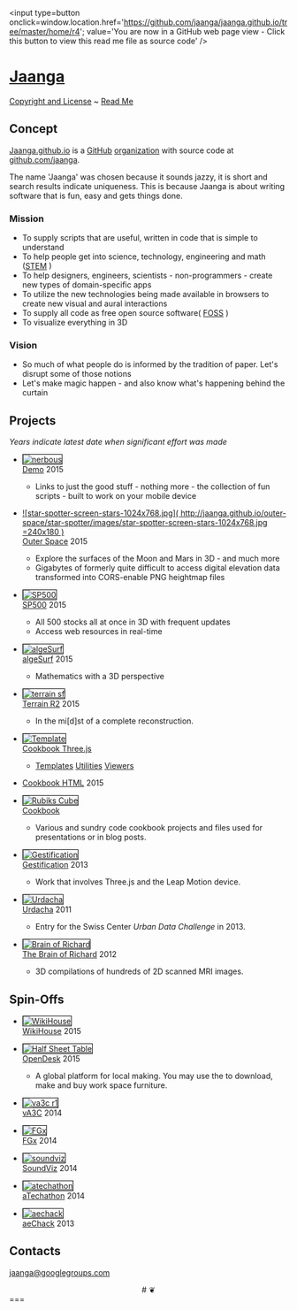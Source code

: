 <span style=display:none; >[You are now in a GitHub source code view - click this link to view this read me file as a web page]( http://jaanga.github.io/ "View file as a web page." ) </span>
<input type=button onclick=window.location.href='https://github.com/jaanga/jaanga.github.io/tree/master/home/r4'; value='You are now in a GitHub web page view - Click this button to view this read me file as source code' />

[Jaanga]( index.html ) 
===

[Copyright and License]( http://jaanga.github.io/#http://jaanga.github.io/jaanga-copyright-and-mit-license.md ) ~ [Read Me]( http://jaanga.github.io/#http://jaanga.github.io/readme.md )

## Concept

[Jaanga.github.io]( http://jaanga.github.io ) is a [GitHub]( http://github.com ) [organization]( https://github.com/jaanga/jaanga.github.io/tree/master/home/r4 )
with source code at [github.com/jaanga]( http://github.com/jaanga ).

The name 'Jaanga' was chosen because it sounds jazzy, it is short and search results indicate uniqueness.
This is because Jaanga is about writing software that is fun, easy and gets things done.

### Mission  
<!-- a statement of a rationale, applicable now as well as in the future -->
* To supply scripts that are useful, written in code that is simple to understand
* To help people get into science, technology, engineering and math ([STEM]( https://en.wikipedia.org/wiki/Science,_Technology,_Engineering,_and_Mathematics ) )
* To help designers, engineers, scientists - non-programmers - create new types of domain-specific apps
* To utilize the new technologies being made available in browsers to create new visual and aural interactions
* To supply all code as free open source software( [FOSS]( https://en.wikipedia.org/wiki/Free_and_open-source_software ) )
* To visualize everything in 3D

### Vision  
<!--  a descriptive picture of a desired future state -->

* So much of what people do is informed by the tradition of paper. Let's disrupt some of those notions
* Let's make magic happen - and also know what's happening behind the curtain

## Projects

_Years indicate latest date when significant effort was made_

* [![nerbous]( http://jaanga.github.io/home/images/simplitechture-05-nerbous-240x180.png )<br>Demo]( http://jaanga.github.com/demo ) 2015
	* Links to just the good stuff - nothing more - the collection of fun scripts - built to work on your mobile device

* [ ![star-spotter-screen-stars-1024x768.jpg]( http://jaanga.github.io/outer-space/star-spotter/images/star-spotter-screen-stars-1024x768.jpg =240x180 )<br>Outer Space]( http://jaanga.github.io/outer-space/ ) 2015
	* Explore the surfaces of the Moon and Mars in 3D - and much more 
	* Gigabytes of formerly quite difficult to access digital elevation data transformed into CORS-enable PNG heightmap files

* [![SP500]( http://jaanga.github.io/home/images/sp500-r2-240x180.png )<br>SP500]( http://jaanga.github.io/sp500/index.html ) 2015
	* All 500 stocks all at once in 3D with frequent updates
	* Access web resources in real-time

* [![algeSurf]( http://jaanga.github.io/home/images/2-Algesurf.png )<br>algeSurf]( http://jaanga.github.io/algesurf ) 2015
	* Mathematics with a 3D perspective

* [![terrain sf]( http://jaanga.github.io/home/images/terrain-sf-240x180.png )<br>Terrain R2]( http://jaanga.github.io/terrain-r2/terrain.html ) 2015
	* In the mi[d]st of a complete reconstruction. 

* [![Template]( http://jaanga.github.io/home/images/template-threejs-lights-r1-240x180.png )<br>Cookbook Three.js]( http://jaanga.github.com/cookbook-threejs )
	* [Templates]( http://jaanga.github.com/cookbook-threejs/templates/ ) [Utilities]( http://jaanga.github.com/cookbook-threejs/utilities/ ) [Viewers]( http://jaanga.github.com/cookbook-threejs/viewers/ )

* [Cookbook HTML]( http://jaanga.github.io/cookbook-html/ ) 2015

* [![Rubiks Cube]( http://jaanga.github.io/home/images/rubiks-cube-base-240x180.png )<br>Cookbook]( http://jaanga.github.com/cookbook )
	* Various and sundry code cookbook projects and files used for presentations or in blog posts.


<!--

* <a href="http://jaanga.github.io/terrain/" >Terrain Data</a> ~ The data for the altitude above sea level of everywhere on earth to a resolution of 90 meters supplied as PNG heightmaps.

* <a href="http://jaanga.github.io/terrain-viewer/" >Terrain Viewer</a> ~ Three quite different ways of viewing the Terrain Data

* <a href="http://jaanga.github.io/terrain-viewer/" >Terrain Plus</a> ~ Gazetteers and other mapping extras
-->

* [![Gestification]( http://jaanga.github.io/home/images/show-of-hands-screen-grab-240x180.png )<br>Gestification]( http://jaanga.github.io/gestification/ ) 2013
	* Work that involves Three.js and the Leap Motion device.

* [![Urdacha]( http://jaanga.github.io/home/images/3-Urdacha.png )<br>Urdacha]( http://jaanga.github.io/urdacha ) 2011
	* Entry for the Swiss Center _Urban Data Challenge_ in 2013.

* [![Brain of Richard]( http://jaanga.github.io/home/images/4-Brain-of-Richard.png )<br>The Brain of Richard]( http://jaanga.github.io/brainofrichard/ ) 2012
	* 3D compilations of hundreds of 2D scanned MRI images.

## Spin-Offs

* [![WikiHouse]( http://jaanga.github.io/home/images/wikihouse-studio2-240x180.png )<br>WikiHouse]( http://wikihouse.github.io/viewer-experiments/ ) 2015

* [![Half Sheet Table]( http://jaanga.github.io/home/images/opendesk-half-sheet-table-240x180.png )<br>OpenDesk]( http://opendesk.github.io/design-playground/ ) 2015
	* A global platform for local making. You may use the to download, make and buy work space furniture.

* [![va3c r1]( http://jaanga.github.io/home/images/va3c-r1-240x180.png )<br>vA3C]( http://va3c.github.io/ )  2014

* [![FGx]( http://jaanga.github.io/home/images/6-FGx.png )<br>FGx]( http://fgx.github.io/ ) 2014

* [![soundviz]( http://jaanga.github.io/home/images/soundviz-240x180.png )<br>SoundViz]( http://soundviz.github.io/ ) 2014

* [![atechathon]( http://jaanga.github.io/home/images/atechathon-240x180.png )<br>aTechathon]( http://atechathon.github.io/ )  2014

* [![aechack]( http://jaanga.github.io/home/images/aechack-240x180.png)<br>aeChack]( http://aechack.github.io/ ) 2013


 
## Contacts

jaanga@googlegroups.com

<center title='This is called a dingbat. It indicates the end of things. Bye for now...' >
# <a href=javascript:window.scrollTo(0,0); style=text-decoration:none; >❦</a>
</center>
===
<style> img { border: 1px solid black; } </style>